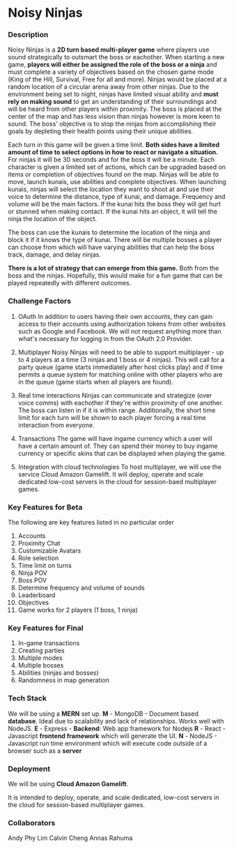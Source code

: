 # Noisy Ninjas
### Description
Noisy Ninjas is a **2D turn based multi-player game** where players use sound strategically to outsmart the boss or eachother. When starting a new game, **players will either be assigned the role of the boss or a ninja** and must complete a variety of objectives based on the chosen game mode (King of the Hill, Survival, Free for all and more). Ninjas would be placed at a random location of a circular arena away from other ninjas. Due to the environment being set to night, ninjas have limited visual ability and **must rely on making sound** to get an understanding of their surroundings and will be heard from other players within proximity. The boss is placed at the center of the map and has less vision than ninjas however is more keen to sound. The boss' objective is to stop the ninjas from accomplishing their goals by depleting their health points using their unique abilities. 

Each turn in this game will be given a time limit. **Both sides have a limited amount of time to select options in how to react or navigate a situation.** For ninjas it will be 30 seconds and for the boss it will be a minute. Each character is given a limited set of actions, which can be upgraded based on items or completion of objectives found on the map. Ninjas will be able to move, launch kunais, use abilities and complete objectives. When launching kunais, ninjas will select the location they want to shoot at and use their voice to determine the distance, type of kunai, and damage. Frequency and volume will be the main factors. If the kunai hits the boss they will get hurt or stunned when making contact. If the kunai hits an object, it will tell the ninja the location of the object. 

The boss can use the kunais to determine the location of the ninja and block it if it knows the type of kunai. There will be multiple bosses a player can choose from which will have varying abilities that can help the boss track, damage, and delay ninjas.

**There is a lot of strategy that can emerge from this game.** Both from the boss and the ninjas. Hopefully, this would make for a fun game that can be played repeatedly with different outcomes. 

### Challenge Factors
1. OAuth
In addition to users having their own accounts, they can gain access to their accounts using authorization tokens from other websites such as Google and Facebook. We will not request anything more than what's necessary for logging in from the OAuth 2.0 Provider. 

2. Multiplayer
Noisy Ninjas will need to be able to support multiplayer - up to 4 players at a time (3 ninjas and 1 boss or 4 ninjas). This will call for a party queue (game starts immediately after host clicks play) and if time permits a queue system for matching online with other players who are in the queue (game starts when all players are found).

3. Real time interactions
Ninjas can communicate and strategize (over voice comms) with eachother if they're within proximity of one another. The boss can listen in if it is within range. Additionally, the short time limit for each turn will be shown to each player forcing a real time interaction from everyone.  

4. Transactions
The game will have ingame currency which a user will have a certain amount of. They can spend their money to buy ingame currency or specific skins that can be displayed when playing the game.

5. Integration with cloud technologies
To host multiplayer, we will use the service Cloud Amazon Gamelift. It will deploy, operate and scale dedicated low-cost servers in the cloud for session-baed multiplayer games. 

### Key Features for Beta
The following are key features listed in no particular order
1. Accounts
2. Proximity Chat
3. Customizable Avatars
4. Role selection
5. Time limit on turns
6. Ninja POV
7. Boss POV
8. Determine frequency and volume of sounds
9. Leaderboard
10. Objectives
11. Game works for 2 players (1 boss, 1 ninja)

### Key Features for Final
 1. In-game transactions 
 2. Creating parties
 3. Multiple modes
 4. Multiple bosses
 5. Abilities (ninjas and bosses)
 6. Randomness in map generation

### Tech Stack
We will be using a **MERN** set up. 
**M** - MongoDB - Document based **database**. Ideal due to scalability and lack of relationships. Works well with NodeJS.
**E** - Express - **Backend**: Web app framework for Nodejs
**R** - React - Javascript **frontend framework** which will generate the UI.
**N** - NodeJS - Javascript run time environment which will execute code outside of a browser such as a **server**

### Deployment
We will be using **Cloud Amazon Gamelift**.

It is intended to deploy, operate, and scale dedicated, low-cost servers in the cloud for session-based multiplayer games.

### Collaborators
Andy Phy Lim
Calvin Cheng
Annas Rahuma
